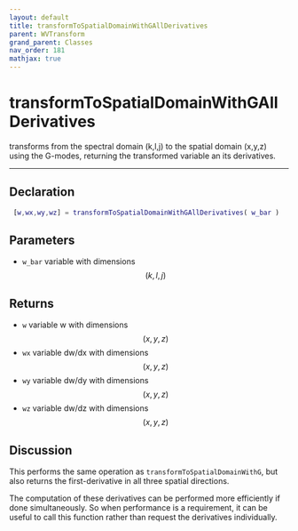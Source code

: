 ```yaml
---
layout: default
title: transformToSpatialDomainWithGAllDerivatives
parent: WVTransform
grand_parent: Classes
nav_order: 181
mathjax: true
---
```


#  transformToSpatialDomainWithGAllDerivatives

transforms from the spectral domain (k,l,j) to the spatial domain (x,y,z) using the G-modes, returning the transformed variable an its derivatives.


---

## Declaration
```matlab
 [w,wx,wy,wz] = transformToSpatialDomainWithGAllDerivatives( w_bar )
```
## Parameters
+ `w_bar`  variable with dimensions $$(k,l,j)$$

## Returns
+ `w`  variable w with dimensions $$(x,y,z)$$
+ `wx`  variable dw/dx with dimensions $$(x,y,z)$$
+ `wy`  variable dw/dy with dimensions $$(x,y,z)$$
+ `wz`  variable dw/dz with dimensions $$(x,y,z)$$

## Discussion

This performs the same operation as `transformToSpatialDomainWithG`, but also returns the first-derivative in all three spatial directions.

The computation of these derivatives can be performed more efficiently if done simultaneously. So when performance is a requirement, it can be useful to call this function rather than request the derivatives individually.

